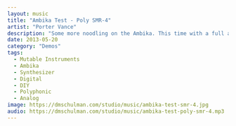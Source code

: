 ```yaml
---
layout: music
title: "Ambika Test - Poly SMR-4"
artist: "Porter Vance"
description: "Some more noodling on the Ambika. This time with a full array of voice cards (4x SMR-4 cards in this demo)."
date: 2013-05-20
category: "Demos"
tags: 
  - Mutable Instruments
  - Ambika
  - Synthesizer
  - Digital
  - DIY
  - Polyphonic
  - Analog
image: https://dmschulman.com/studio/music/ambika-test-smr-4.jpg
audio: https://dmschulman.com/studio/music/ambika-test-poly-smr-4.mp3
---
```

